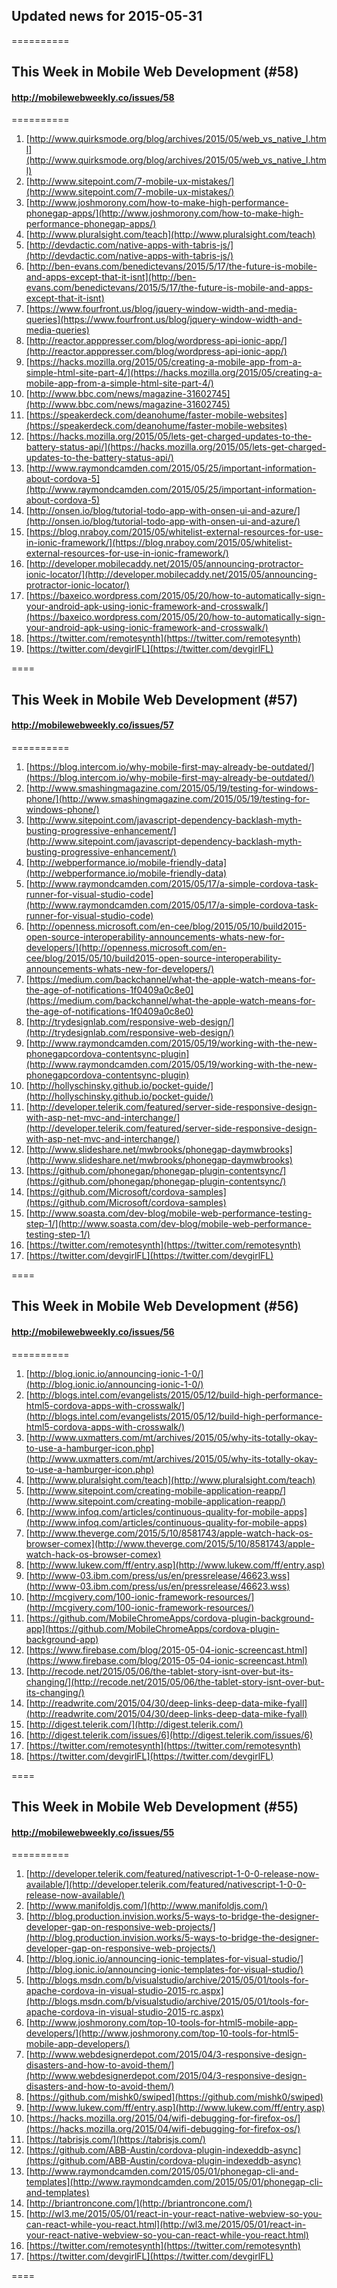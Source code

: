## Updated news for 2015-05-31 

==========
## This Week in Mobile Web Development (#58)
#### http://mobilewebweekly.co/issues/58

==========
  1. [http://www.quirksmode.org/blog/archives/2015/05/web_vs_native_l.html](http://www.quirksmode.org/blog/archives/2015/05/web_vs_native_l.html) 
  2. [http://www.sitepoint.com/7-mobile-ux-mistakes/](http://www.sitepoint.com/7-mobile-ux-mistakes/) 
  3. [http://www.joshmorony.com/how-to-make-high-performance-phonegap-apps/](http://www.joshmorony.com/how-to-make-high-performance-phonegap-apps/) 
  4. [http://www.pluralsight.com/teach](http://www.pluralsight.com/teach) 
  6. [http://devdactic.com/native-apps-with-tabris-js/](http://devdactic.com/native-apps-with-tabris-js/) 
  7. [http://ben-evans.com/benedictevans/2015/5/17/the-future-is-mobile-and-apps-except-that-it-isnt](http://ben-evans.com/benedictevans/2015/5/17/the-future-is-mobile-and-apps-except-that-it-isnt) 
  8. [https://www.fourfront.us/blog/jquery-window-width-and-media-queries](https://www.fourfront.us/blog/jquery-window-width-and-media-queries) 
  9. [http://reactor.apppresser.com/blog/wordpress-api-ionic-app/](http://reactor.apppresser.com/blog/wordpress-api-ionic-app/) 
  10. [https://hacks.mozilla.org/2015/05/creating-a-mobile-app-from-a-simple-html-site-part-4/](https://hacks.mozilla.org/2015/05/creating-a-mobile-app-from-a-simple-html-site-part-4/) 
  11. [http://www.bbc.com/news/magazine-31602745](http://www.bbc.com/news/magazine-31602745) 
  12. [https://speakerdeck.com/deanohume/faster-mobile-websites](https://speakerdeck.com/deanohume/faster-mobile-websites) 
  13. [https://hacks.mozilla.org/2015/05/lets-get-charged-updates-to-the-battery-status-api/](https://hacks.mozilla.org/2015/05/lets-get-charged-updates-to-the-battery-status-api/) 
  14. [http://www.raymondcamden.com/2015/05/25/important-information-about-cordova-5](http://www.raymondcamden.com/2015/05/25/important-information-about-cordova-5) 
  15. [http://onsen.io/blog/tutorial-todo-app-with-onsen-ui-and-azure/](http://onsen.io/blog/tutorial-todo-app-with-onsen-ui-and-azure/) 
  16. [https://blog.nraboy.com/2015/05/whitelist-external-resources-for-use-in-ionic-framework/](https://blog.nraboy.com/2015/05/whitelist-external-resources-for-use-in-ionic-framework/) 
  17. [http://developer.mobilecaddy.net/2015/05/announcing-protractor-ionic-locator/](http://developer.mobilecaddy.net/2015/05/announcing-protractor-ionic-locator/) 
  18. [https://baxeico.wordpress.com/2015/05/20/how-to-automatically-sign-your-android-apk-using-ionic-framework-and-crosswalk/](https://baxeico.wordpress.com/2015/05/20/how-to-automatically-sign-your-android-apk-using-ionic-framework-and-crosswalk/) 
  19. [https://twitter.com/remotesynth](https://twitter.com/remotesynth) 
  20. [https://twitter.com/devgirlFL](https://twitter.com/devgirlFL) 

====
## This Week in Mobile Web Development (#57)
#### http://mobilewebweekly.co/issues/57

==========
  1. [https://blog.intercom.io/why-mobile-first-may-already-be-outdated/](https://blog.intercom.io/why-mobile-first-may-already-be-outdated/) 
  2. [http://www.smashingmagazine.com/2015/05/19/testing-for-windows-phone/](http://www.smashingmagazine.com/2015/05/19/testing-for-windows-phone/) 
  3. [http://www.sitepoint.com/javascript-dependency-backlash-myth-busting-progressive-enhancement/](http://www.sitepoint.com/javascript-dependency-backlash-myth-busting-progressive-enhancement/) 
  4. [http://webperformance.io/mobile-friendly-data](http://webperformance.io/mobile-friendly-data) 
  5. [http://www.raymondcamden.com/2015/05/17/a-simple-cordova-task-runner-for-visual-studio-code](http://www.raymondcamden.com/2015/05/17/a-simple-cordova-task-runner-for-visual-studio-code) 
  6. [http://openness.microsoft.com/en-cee/blog/2015/05/10/build2015-open-source-interoperability-announcements-whats-new-for-developers/](http://openness.microsoft.com/en-cee/blog/2015/05/10/build2015-open-source-interoperability-announcements-whats-new-for-developers/) 
  7. [https://medium.com/backchannel/what-the-apple-watch-means-for-the-age-of-notifications-1f0409a0c8e0](https://medium.com/backchannel/what-the-apple-watch-means-for-the-age-of-notifications-1f0409a0c8e0) 
  8. [http://trydesignlab.com/responsive-web-design/](http://trydesignlab.com/responsive-web-design/) 
  9. [http://www.raymondcamden.com/2015/05/19/working-with-the-new-phonegapcordova-contentsync-plugin](http://www.raymondcamden.com/2015/05/19/working-with-the-new-phonegapcordova-contentsync-plugin) 
  10. [http://hollyschinsky.github.io/pocket-guide/](http://hollyschinsky.github.io/pocket-guide/) 
  11. [http://developer.telerik.com/featured/server-side-responsive-design-with-asp-net-mvc-and-interchange/](http://developer.telerik.com/featured/server-side-responsive-design-with-asp-net-mvc-and-interchange/) 
  12. [http://www.slideshare.net/mwbrooks/phonegap-daymwbrooks](http://www.slideshare.net/mwbrooks/phonegap-daymwbrooks) 
  13. [https://github.com/phonegap/phonegap-plugin-contentsync/](https://github.com/phonegap/phonegap-plugin-contentsync/) 
  14. [https://github.com/Microsoft/cordova-samples](https://github.com/Microsoft/cordova-samples) 
  15. [http://www.soasta.com/dev-blog/mobile-web-performance-testing-step-1/](http://www.soasta.com/dev-blog/mobile-web-performance-testing-step-1/) 
  16. [https://twitter.com/remotesynth](https://twitter.com/remotesynth) 
  17. [https://twitter.com/devgirlFL](https://twitter.com/devgirlFL) 

====
## This Week in Mobile Web Development (#56)
#### http://mobilewebweekly.co/issues/56

==========
  1. [http://blog.ionic.io/announcing-ionic-1-0/](http://blog.ionic.io/announcing-ionic-1-0/) 
  2. [http://blogs.intel.com/evangelists/2015/05/12/build-high-performance-html5-cordova-apps-with-crosswalk/](http://blogs.intel.com/evangelists/2015/05/12/build-high-performance-html5-cordova-apps-with-crosswalk/) 
  3. [http://www.uxmatters.com/mt/archives/2015/05/why-its-totally-okay-to-use-a-hamburger-icon.php](http://www.uxmatters.com/mt/archives/2015/05/why-its-totally-okay-to-use-a-hamburger-icon.php) 
  4. [http://www.pluralsight.com/teach](http://www.pluralsight.com/teach) 
  6. [http://www.sitepoint.com/creating-mobile-application-reapp/](http://www.sitepoint.com/creating-mobile-application-reapp/) 
  7. [http://www.infoq.com/articles/continuous-quality-for-mobile-apps](http://www.infoq.com/articles/continuous-quality-for-mobile-apps) 
  8. [http://www.theverge.com/2015/5/10/8581743/apple-watch-hack-os-browser-comex](http://www.theverge.com/2015/5/10/8581743/apple-watch-hack-os-browser-comex) 
  9. [http://www.lukew.com/ff/entry.asp](http://www.lukew.com/ff/entry.asp) 
  10. [http://www-03.ibm.com/press/us/en/pressrelease/46623.wss](http://www-03.ibm.com/press/us/en/pressrelease/46623.wss) 
  11. [http://mcgivery.com/100-ionic-framework-resources/](http://mcgivery.com/100-ionic-framework-resources/) 
  12. [https://github.com/MobileChromeApps/cordova-plugin-background-app](https://github.com/MobileChromeApps/cordova-plugin-background-app) 
  13. [https://www.firebase.com/blog/2015-05-04-ionic-screencast.html](https://www.firebase.com/blog/2015-05-04-ionic-screencast.html) 
  14. [http://recode.net/2015/05/06/the-tablet-story-isnt-over-but-its-changing/](http://recode.net/2015/05/06/the-tablet-story-isnt-over-but-its-changing/) 
  15. [http://readwrite.com/2015/04/30/deep-links-deep-data-mike-fyall](http://readwrite.com/2015/04/30/deep-links-deep-data-mike-fyall) 
  16. [http://digest.telerik.com/](http://digest.telerik.com/) 
  17. [http://digest.telerik.com/issues/6](http://digest.telerik.com/issues/6) 
  18. [https://twitter.com/remotesynth](https://twitter.com/remotesynth) 
  19. [https://twitter.com/devgirlFL](https://twitter.com/devgirlFL) 

====
## This Week in Mobile Web Development (#55)
#### http://mobilewebweekly.co/issues/55

==========
  1. [http://developer.telerik.com/featured/nativescript-1-0-0-release-now-available/](http://developer.telerik.com/featured/nativescript-1-0-0-release-now-available/) 
  2. [http://www.manifoldjs.com/](http://www.manifoldjs.com/) 
  3. [http://blog.production.invision.works/5-ways-to-bridge-the-designer-developer-gap-on-responsive-web-projects/](http://blog.production.invision.works/5-ways-to-bridge-the-designer-developer-gap-on-responsive-web-projects/) 
  4. [http://blog.ionic.io/announcing-ionic-templates-for-visual-studio/](http://blog.ionic.io/announcing-ionic-templates-for-visual-studio/) 
  5. [http://blogs.msdn.com/b/visualstudio/archive/2015/05/01/tools-for-apache-cordova-in-visual-studio-2015-rc.aspx](http://blogs.msdn.com/b/visualstudio/archive/2015/05/01/tools-for-apache-cordova-in-visual-studio-2015-rc.aspx) 
  6. [http://www.joshmorony.com/top-10-tools-for-html5-mobile-app-developers/](http://www.joshmorony.com/top-10-tools-for-html5-mobile-app-developers/) 
  7. [http://www.webdesignerdepot.com/2015/04/3-responsive-design-disasters-and-how-to-avoid-them/](http://www.webdesignerdepot.com/2015/04/3-responsive-design-disasters-and-how-to-avoid-them/) 
  8. [https://github.com/mishk0/swiped](https://github.com/mishk0/swiped) 
  9. [http://www.lukew.com/ff/entry.asp](http://www.lukew.com/ff/entry.asp) 
  10. [https://hacks.mozilla.org/2015/04/wifi-debugging-for-firefox-os/](https://hacks.mozilla.org/2015/04/wifi-debugging-for-firefox-os/) 
  11. [https://tabrisjs.com/](https://tabrisjs.com/) 
  12. [https://github.com/ABB-Austin/cordova-plugin-indexeddb-async](https://github.com/ABB-Austin/cordova-plugin-indexeddb-async) 
  13. [http://www.raymondcamden.com/2015/05/01/phonegap-cli-and-templates](http://www.raymondcamden.com/2015/05/01/phonegap-cli-and-templates) 
  14. [http://briantroncone.com/](http://briantroncone.com/) 
  15. [http://wl3.me/2015/05/01/react-in-your-react-native-webview-so-you-can-react-while-you-react.html](http://wl3.me/2015/05/01/react-in-your-react-native-webview-so-you-can-react-while-you-react.html) 
  16. [https://twitter.com/remotesynth](https://twitter.com/remotesynth) 
  17. [https://twitter.com/devgirlFL](https://twitter.com/devgirlFL) 

====
